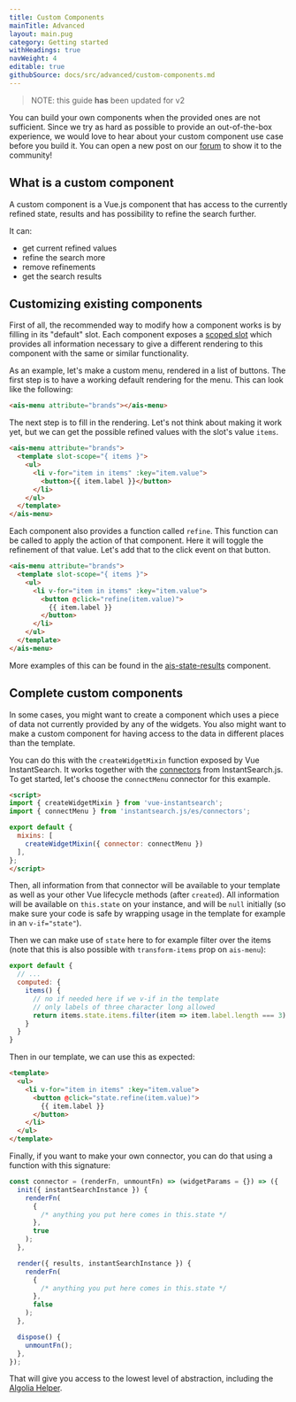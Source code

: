 ```yaml
---
title: Custom Components
mainTitle: Advanced
layout: main.pug
category: Getting started
withHeadings: true
navWeight: 4
editable: true
githubSource: docs/src/advanced/custom-components.md
---
```


> NOTE: this guide **has** been updated for v2

You can build your own components when the provided ones are not sufficient. Since we try as hard as possible to provide an out-of-the-box experience, we would love to hear about your custom component use case before you build it. You can open a new post on our [forum](https://discourse.algolia.com/c/show-tell) to show it to the community!

## What is a custom component

A custom component is a Vue.js component that has access to the currently refined state, results and has possibility to refine the search further.

It can:

- get current refined values
- refine the search more
- remove refinements
- get the search results

## Customizing existing components

First of all, the recommended way to modify how a component works is by filling in its "default" slot. Each component exposes a [scoped slot](https://vuejs.org/v2/guide/components-slots.html#Scoped-Slots) which provides all information necessary to give a different rendering to this component with the same or similar functionality.

As an example, let's make a custom menu, rendered in a list of buttons. The first step is to have a working default rendering for the menu. This can look like the following: 

```html
<ais-menu attribute="brands"></ais-menu>
```

The next step is to fill in the rendering. Let's not think about making it work yet, but we can get the possible refined values with the slot's value `items`. 

```html
<ais-menu attribute="brands">
  <template slot-scope="{ items }">
    <ul>
      <li v-for="item in items" :key="item.value">
        <button>{{ item.label }}</button>
      </li>
    </ul>
  </template>
</ais-menu>
```

Each component also provides a function called `refine`. This function can be called to apply the action of that component. Here it will toggle the refinement of that value. Let's add that to the click event on that button.

```html
<ais-menu attribute="brands">
  <template slot-scope="{ items }">
    <ul>
      <li v-for="item in items" :key="item.value">
        <button @click="refine(item.value)">
          {{ item.label }}
        </button>
      </li>
    </ul>
  </template>
</ais-menu>
```

More examples of this can be found in the [ais-state-results](components/StateResults.html) component.

## Complete custom components

In some cases, you might want to create a component which uses a piece of data not currently provided by any of the widgets. You also might want to make a custom component for having access to the data in different places than the template.

You can do this with the `createWidgetMixin` function exposed by Vue InstantSearch. It works together with the [connectors](https://community.algolia.com/instantsearch.js/v2/guides/customization.html) from InstantSearch.js. To get started, let's choose the `connectMenu` connector for this example. 

```html
<script>
import { createWidgetMixin } from 'vue-instantsearch';
import { connectMenu } from 'instantsearch.js/es/connectors';

export default {
  mixins: [
    createWidgetMixin({ connector: connectMenu })
  ],
};
</script>
```

Then, all information from that connector will be available to your template as well as your other Vue lifecycle methods (after `created`). All information will be available on `this.state` on your instance, and will be `null` initially (so make sure your code is safe by wrapping usage in the template for example in an `v-if="state"`).

Then we can make use of `state` here to for example filter over the items (note that this is also possible with `transform-items` prop on `ais-menu`):

```js
export default {
  // ...
  computed: {
    items() {
      // no if needed here if we v-if in the template
      // only labels of three character long allowed
      return items.state.items.filter(item => item.label.length === 3)
    }
  }
}
```

Then in our template, we can use this as expected:

```html
<template>
  <ul>
    <li v-for="item in items" :key="item.value">
      <button @click="state.refine(item.value)">
        {{ item.label }}
      </button>
    </li>
  </ul>
</template>
```

Finally, if you want to make your own connector, you can do that using a function with this signature:

```js
const connector = (renderFn, unmountFn) => (widgetParams = {}) => ({
  init({ instantSearchInstance }) {
    renderFn(
      {
        /* anything you put here comes in this.state */
      },
      true
    );
  },

  render({ results, instantSearchInstance }) {
    renderFn(
      {
        /* anything you put here comes in this.state */
      },
      false
    );
  },

  dispose() {
    unmountFn();
  },
});
```

That will give you access to the lowest level of abstraction, including the [Algolia Helper](https://community.algolia.com/algoliasearch-helper-js/reference.html).

